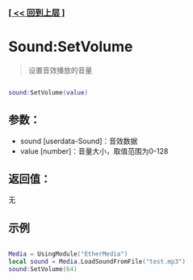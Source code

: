 ### [[ << 回到上层 ]](README.md)

# Sound:SetVolume

> 设置音效播放的音量

```lua

sound:SetVolume(value)

```

## 参数：

+ sound [userdata-Sound]：音效数据
+ value [number]：音量大小，取值范围为0-128

## 返回值：

无

## 示例

```lua

Media = UsingModule("EtherMedia")
local sound = Media.LoadSoundFromFile("test.mp3")
sound:SetVolume(64)

```